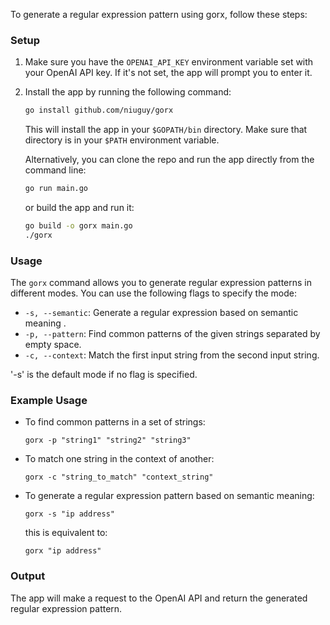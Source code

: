 To generate a regular expression pattern using gorx, follow these steps:

### Setup

1. Make sure you have the `OPENAI_API_KEY` environment variable set with your OpenAI API key. If it's not set, the app will prompt you to enter it.

2. Install the app by running the following command:
   ```bash
   go install github.com/niuguy/gorx
   ```
   This will install the app in your `$GOPATH/bin` directory. Make sure that directory is in your `$PATH` environment variable.

   Alternatively, you can clone the repo and run the app directly from the command line:
    ```bash
    go run main.go
    ```
    or build the app and run it:
    ```bash
    go build -o gorx main.go
    ./gorx
    ```


### Usage

The `gorx` command allows you to generate regular expression patterns in different modes. You can use the following flags to specify the mode:

- `-s, --semantic`: Generate a regular expression based on semantic meaning .
- `-p, --pattern`: Find common patterns of the given strings separated by empty space.
- `-c, --context`: Match the first input string from the second input string.

'-s' is the default mode if no flag is specified.

### Example Usage

- To find common patterns in a set of strings:
  ```
  gorx -p "string1" "string2" "string3"
  ```

- To match one string in the context of another:
  ```
  gorx -c "string_to_match" "context_string"
  ```

- To generate a regular expression pattern based on semantic meaning:
  ```
  gorx -s "ip address"
  ```

  this is equivalent to:
  ```
  gorx "ip address"
  ``` 

### Output

The app will make a request to the OpenAI API and return the generated regular expression pattern.



